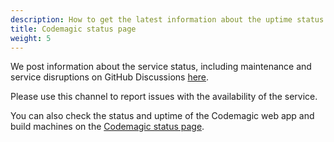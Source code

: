 ```yaml
---
description: How to get the latest information about the uptime status of Codemagic
title: Codemagic status page
weight: 5
---
```


We post information about the service status, including maintenance and service disruptions on GitHub Discussions [here](https://github.com/orgs/codemagic-ci-cd/discussions).

Please use this channel to report issues with the availability of the service.

You can also check the status and uptime of the Codemagic web app and build machines on the [Codemagic status page](https://status.codemagic.io/).
